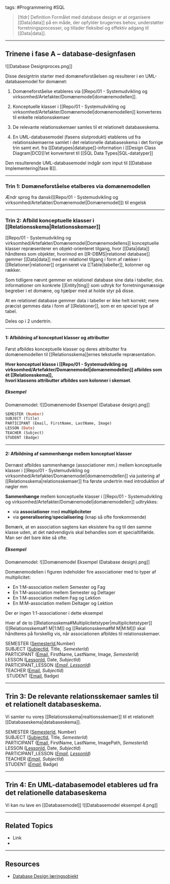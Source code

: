 
tags: #Programmering #SQL

> [!tldr] Definition
> Formålet med database design er at organisere [[Data|data]] på en måde, der opfylder brugernes behov, understøtter forretningsprocesser, og tillader fleksibel og effektiv adgang til [[Data|data]].

---

## Trinene i fase A – database-designfasen
![[Database Designproces.png]]

Disse designtrin starter med domæneforståelsen og resulterer i en UML-databasemodel for domænet:

1. Domæneforståelse etableres via [[Repo/01 - Systemudvikling og virksomhed/Artefakter/Domænemodel|domænemodellen]].

2. Konceptuelle klasser i [[Repo/01 - Systemudvikling og virksomhed/Artefakter/Domænemodel|domænemodellen]] konverteres til enkelte relationsskemaer

3. De relevante relationsskemaer samles til et relationelt databaseskema.

4. En UML-databasemodel (fasens slutprodukt) etableres ud fra relationsskemaerne samlet i det relationelle databaseskema i det forrige trin samt evt. fra [[Datatypes|datatype]]-information i [[Design Class Diagram|DCD]]’et konverteret til [[SQL Data Types|SQL-datatyper]]

Den resulterende UML-databasemodel indgår som input til [[Database Implementering|fase B]].

---

### Trin 1: Domæneforståelse etalberes via domænemodellen
Ændr sprog fra dansk([[Repo/01 - Systemudvikling og virksomhed/Artefakter/Domænemodel|Domænemodel]]) til engelsk

---

### Trin 2: Afbild konceptuelle klasser i [[Relationsskema|Relationsskemaer]]
[[Repo/01 - Systemudvikling og virksomhed/Artefakter/Domænemodel|Domænemodellens]] konceptuelle klasser repræsenterer en objekt-orienteret tilgang, hvor [[Data|data]] håndteres som objekter, hvorimod en [[R-DBMS|relationel database]] gemmer [[Data|data]] med en relationel tilgang i form af rækker i [[Relationer|relationer]] organiseret via [[Table|tabeller]], kolonner og rækker.

Som tidligere nævnt gemmer en relationel database sine data i tabeller, dvs. informationer om konkrete [[Entity|ting]] som udtryk for forretningsmæssige begreber i et domæne, og hjælper med at holde styr på disse.

At en relationel database gemmer data i tabeller er ikke helt korrekt; mere præcist gemmes data i form af [[Relationer]], som er en speciel type af tabel.

Deles op i 2 undertrin.

---

#### 1: Afbildning af konceptuel klasser og attributter
Først afbildes konceptuelle klasser og deres attributter fra domænemodellen til [[Relationsskema]]­ernes tekstuelle repræsentation.

**Hver konceptuel klasse i [[Repo/01 - Systemudvikling og virksomhed/Artefakter/Domænemodel|domænemodellen]] afbildes som ét [[Relationsskema]],  
hvori klassens attributter afbildes som kolonner i skemaet**.
##### Eksempel

Domænemodel:
![[Domænemodel Eksempel (Database design).png]]
```SQL
SEMESTER (Number)
SUBJECT (Title)
PARTICIPANT (Email, FirstName, LastName, Image)
LESSON (Date)
TEACHER (Subject)
STUDENT (Badge)
```

---

#### 2: Afbildning af sammenhænge mellem konceptuel klasser
Dernæst afbildes sammenhænge (associationer mm.) mellem konceptuelle klasser i [[Repo/01 - Systemudvikling og virksomhed/Artefakter/Domænemodel|domæne­modellen]] via justering af [[Relationsskema|relationsskemaer]] fra første undertrin med introduktion af nøgler mm

**Sammenhænge** mellem konceptuelle klasser i [[Repo/01 - Systemudvikling og virksomhed/Artefakter/Domænemodel|domænemodellen]] udtrykkes:

- via **associationer** med **multipli­citeter**
- via **generalisering**/**specialisering** (knap så ofte forekommende)

Bemærk, at en association sagtens kan eksistere fra og til den samme klasse uden, at det nødvendigvis skal behandles som et specialtilfælde. Man ser det bare ikke så ofte.

##### Eksempel

Domænemodel:
![[Domænemodel Eksempel (Database design).png]]

Domænemodellen i figuren indeholder fire associationer med to typer af multiplicitet:

- En 1:M-association mellem Semester og Fag
- En 1:M-association mellem Semester og Deltager
- En 1:M-association mellem Fag og Lektion
- En M:M-association mellem Deltager og Lektion

Der er ingen 1:1-associationer i dette eksempel

Hver af de to [[Relationsskema#Multiplicitetstyper|multiplicitetstyper]] ([[Relationsskema#1 M|1:M]] og [[Relationsskema#M M|M:M]]) skal håndteres på forskellig vis, når associationen afbildes til relationsskemaer.

SEMESTER (<u>SemesterId</u>,Number)  
SUBJECT (<u>SubjectId</u>, Title,  <span class="red">*SemesterId*</span>)  
PARTICIPANT (<u>Email</u>, FirstName, LastName, Image, <span class="red">*SemesterId*</span>)  
LESSON (<u>LessonId</u>, Date, _SubjectId_)  
PARTICIPANT_LESSON (<span class="red"><u>*Email*, *LessonId*</u></span>)  
TEACHER (<u>Email</u>, <span class="red">*SubjectId*</span>)  
 STUDENT (<u>Email</u>, Badge)

---

## Trin 3: De relevante relationsskemaer samles til et relationelt databaseskema.
Vi samler nu vores [[Relationsskema|realtionsskemaer]] til et relationelt [[Databaseskema|databaseskema]].

SEMESTER (<u>SemesterId</u>, Number)  
SUBJECT (<u>SubjectId</u>, Title, <span class="red">*SemesterId*</span>)  
PARTICIPANT (<u>Email</u>, FirstName, LastName, ImagePath, <span class="red">*SemesterId*</span>)  
LESSON (<u>LessonId</u>, Date, <span class="red">*SubjectId*</span>)  
PARTICIPANT_LESSON (<span class="red"><u>*Email*</u></span>, <span class="red"><u>*LessonId*</u></span>)  
TEACHER (<span class="red"><u>*Email*</u></span>, <span class="red">*SubjectId*</span>)  
STUDENT (<span class="red"><u>*Email*</u></span>, Badge)

---

## Trin 4: En UML-databasemodel etableres ud fra det relationelle databaseskema
Vi kan nu lave en [[Databasemodel]]
![[Databasemodel eksempel 4.png]]

---

## Related Topics
- Link
- 

---

## Resources
- [Database Design læringsobjekt](https://scorm.itslearning.com/data/3289/C20150/ims_import_6/scormcontent/index.html#/lessons/R-uiHxV6wOoSodZUwqhx474w15v28DWY)
